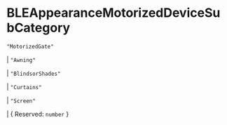 # **BLEAppearanceMotorizedDeviceSubCategory**
`"MotorizedGate"`

|  `"Awning"`

|  `"BlindsorShades"`

|  `"Curtains"`

|  `"Screen"`

|  {
  Reserved: `number`
}